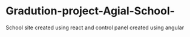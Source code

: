 # Gradution-project-Agial-School-
School site created using react and control panel created using angular
